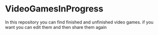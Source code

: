 # VideoGamesInProgress
In this repository you can find finished and unfinished video games. if you want you can edit them and then share them again
